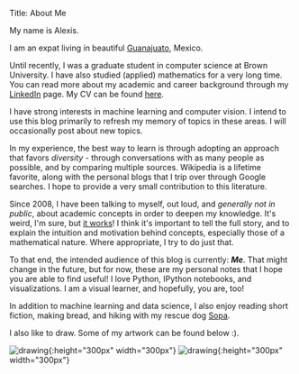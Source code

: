 Title: About Me

My name is Alexis.

I am an expat living in beautiful [Guanajuato](https://en.wikipedia.org/wiki/Guanajuato_City), Mexico. 

Until recently, I was a graduate student in computer science at Brown University.  I have also studied (applied) mathematics for a very long time.  You can read more about my academic and career background through my [LinkedIn](https://www.linkedin.com/in/alexis-cook-a6127753) page.  My CV can be found [here]({filename}/pdfs/CV.pdf).

I have strong interests in machine learning and computer vision.  I intend to use this blog primarily to refresh my memory of topics in these areas.  I will occasionally post about new topics. 

In my experience, the best way to learn is through adopting an approach that favors _diversity_ - through conversations with as many people as possible, and by comparing multiple sources.  Wikipedia is a lifetime favorite, along with the personal blogs that I trip over through Google searches.  I hope to provide a very small contribution to this literature.

Since 2008, I have been talking to myself, out loud, and _generally not in public_, about academic concepts in order to deepen my knowledge.  It's weird, I'm sure, but [it works](http://www.apa.org/science/about/psa/2016/03/explaining-yourself.aspx)!  I think it's important to tell the full story, and to explain the intuition and motivation behind concepts, especially those of a mathematical nature.  Where appropriate, I try to do just that.  

To that end, the intended audience of this blog is currently: **_Me_**.  That might change in the future, but for now, these are my personal notes that I hope you are able to find useful!  I love Python, IPython notebooks, and visualizations.  I am a visual learner, and hopefully, you are, too! 

In addition to machine learning and data science, I also enjoy reading short fiction, making bread, and hiking with my rescue dog [Sopa](https://www.instagram.com/p/BJRUrzjgJ7k/?taken-by=alexis_nubet).  

I also like to draw.  Some of my artwork can be found below :).

![drawing]({filename}/images/drawing1.jpg){:height="300px" width="300px"}
![drawing]({filename}/images/drawing2.jpg){:height="300px" width="300px"}

